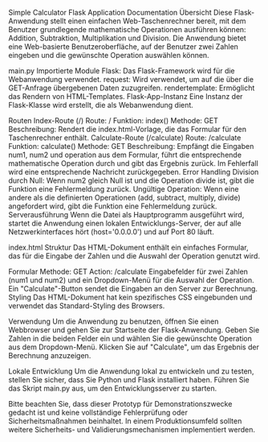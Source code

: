 Simple Calculator Flask Application Documentation
Übersicht
Diese Flask-Anwendung stellt einen einfachen Web-Taschenrechner bereit, mit dem Benutzer grundlegende mathematische Operationen ausführen können: Addition, Subtraktion, Multiplikation und Division. Die Anwendung bietet eine Web-basierte Benutzeroberfläche, auf der Benutzer zwei Zahlen eingeben und die gewünschte Operation auswählen können.

main.py
Importierte Module
Flask: Das Flask-Framework wird für die Webanwendung verwendet.
request: Wird verwendet, um auf die über die GET-Anfrage übergebenen Daten zuzugreifen.
rendertemplate: Ermöglicht das Rendern von HTML-Templates.
Flask-App-Instanz
Eine Instanz der Flask-Klasse wird erstellt, die als Webanwendung dient.

Routen
Index-Route (/)
Route: /
Funktion: index()
Methode: GET
Beschreibung: Rendert die index.html-Vorlage, die das Formular für den Taschenrechner enthält.
Calculate-Route (/calculate)
Route: /calculate
Funktion: calculate()
Methode: GET
Beschreibung: Empfängt die Eingaben num1, num2 und operation aus dem Formular, führt die entsprechende mathematische Operation durch und gibt das Ergebnis zurück. Im Fehlerfall wird eine entsprechende Nachricht zurückgegeben.
Error Handling
Division durch Null: Wenn num2 gleich Null ist und die Operation divide ist, gibt die Funktion eine Fehlermeldung zurück.
Ungültige Operation: Wenn eine andere als die definierten Operationen (add, subtract, multiply, divide) angefordert wird, gibt die Funktion eine Fehlermeldung zurück.
Serverausführung
Wenn die Datei als Hauptprogramm ausgeführt wird, startet die Anwendung einen lokalen Entwicklungs-Server, der auf alle Netzwerkinterfaces hört (host='0.0.0.0') und auf Port 80 läuft.

index.html
Struktur
Das HTML-Dokument enthält ein einfaches Formular, das für die Eingabe der Zahlen und die Auswahl der Operation genutzt wird.

Formular
Methode: GET
Action: /calculate
Eingabefelder für zwei Zahlen (num1 und num2) und ein Dropdown-Menü für die Auswahl der Operation.
Ein "Calculate"-Button sendet die Eingaben an den Server zur Berechnung.
Styling
Das HTML-Dokument hat kein spezifisches CSS eingebunden und verwendet das Standard-Styling des Browsers.

Verwendung
Um die Anwendung zu benutzen, öffnen Sie einen Webbrowser und gehen Sie zur Startseite der Flask-Anwendung. Geben Sie Zahlen in die beiden Felder ein und wählen Sie die gewünschte Operation aus dem Dropdown-Menü. Klicken Sie auf "Calculate", um das Ergebnis der Berechnung anzuzeigen.

Lokale Entwicklung
Um die Anwendung lokal zu entwickeln und zu testen, stellen Sie sicher, dass Sie Python und Flask installiert haben. Führen Sie das Skript main.py aus, um den Entwicklungsserver zu starten.

Bitte beachten Sie, dass dieser Prototyp für Demonstrationszwecke gedacht ist und keine vollständige Fehlerprüfung oder Sicherheitsmaßnahmen beinhaltet. In einem Produktionsumfeld sollten weitere Sicherheits- und Validierungsmechanismen implementiert werden.
